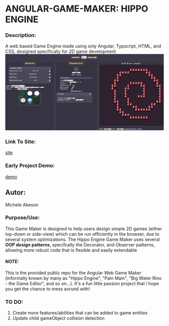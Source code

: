 # **ANGULAR-GAME-MAKER: HIPPO ENGINE**
### **Description:**
A web based Game Engine made using only Angular, Typscript, HTML, and CSS, designed specifically for _2D_ game development 
![](./src/assets/hippogm.PNG)


### **Link To Site:**
[site](https://cute-tapioca-403301.netlify.app/)

### **Early Project Demo:**
[demo](https://youtu.be/22Wo9riPfmc)

## **Autor:**
Michele Akeson

### **Purpose/Use:**
This Game Maker is designed to help users design simple 2D games (either top-down or side-view) which can be run efficiently in the browser, due to several system optimizations. The Hippo Engine Game Maker uses several **OOP design patterns**, specifcally the Decorator, and Observer patterns, allowing more robust code that is flexible and easily extendable



#### **NOTE:**
This is the provided public repo for the Angular Web Game Maker (informally known by many as "Hippo Engine", "Pain Main", "Big Water Rino - the Game Editor", and so on...). It's a fun little passion project that I hope you get the chance to mess aorund with!  


### **TO DO:**
1. Create more features/abilities that can be added to game entities
2. Update child gameObject collision detection
